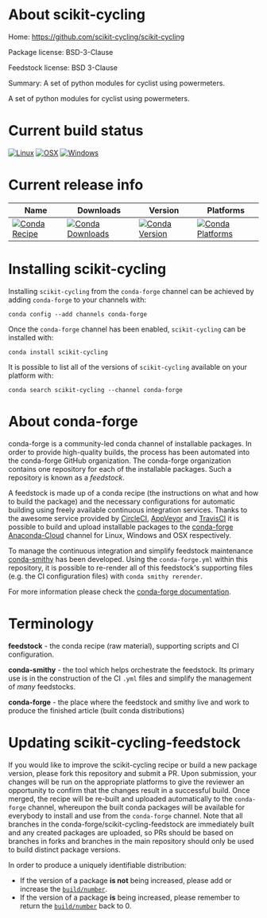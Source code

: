 About scikit-cycling
====================

Home: https://github.com/scikit-cycling/scikit-cycling

Package license: BSD-3-Clause

Feedstock license: BSD 3-Clause

Summary: A set of python modules for cyclist using powermeters.

A set of python modules for cyclist using powermeters.


Current build status
====================

[![Linux](https://img.shields.io/circleci/project/github/conda-forge/scikit-cycling-feedstock/master.svg?label=Linux)](https://circleci.com/gh/conda-forge/scikit-cycling-feedstock)
[![OSX](https://img.shields.io/travis/conda-forge/scikit-cycling-feedstock/master.svg?label=macOS)](https://travis-ci.org/conda-forge/scikit-cycling-feedstock)
[![Windows](https://img.shields.io/appveyor/ci/conda-forge/scikit-cycling-feedstock/master.svg?label=Windows)](https://ci.appveyor.com/project/conda-forge/scikit-cycling-feedstock/branch/master)

Current release info
====================

| Name | Downloads | Version | Platforms |
| --- | --- | --- | --- |
| [![Conda Recipe](https://img.shields.io/badge/recipe-scikit--cycling-green.svg)](https://anaconda.org/conda-forge/scikit-cycling) | [![Conda Downloads](https://img.shields.io/conda/dn/conda-forge/scikit-cycling.svg)](https://anaconda.org/conda-forge/scikit-cycling) | [![Conda Version](https://img.shields.io/conda/vn/conda-forge/scikit-cycling.svg)](https://anaconda.org/conda-forge/scikit-cycling) | [![Conda Platforms](https://img.shields.io/conda/pn/conda-forge/scikit-cycling.svg)](https://anaconda.org/conda-forge/scikit-cycling) |

Installing scikit-cycling
=========================

Installing `scikit-cycling` from the `conda-forge` channel can be achieved by adding `conda-forge` to your channels with:

```
conda config --add channels conda-forge
```

Once the `conda-forge` channel has been enabled, `scikit-cycling` can be installed with:

```
conda install scikit-cycling
```

It is possible to list all of the versions of `scikit-cycling` available on your platform with:

```
conda search scikit-cycling --channel conda-forge
```


About conda-forge
=================

conda-forge is a community-led conda channel of installable packages.
In order to provide high-quality builds, the process has been automated into the
conda-forge GitHub organization. The conda-forge organization contains one repository
for each of the installable packages. Such a repository is known as a *feedstock*.

A feedstock is made up of a conda recipe (the instructions on what and how to build
the package) and the necessary configurations for automatic building using freely
available continuous integration services. Thanks to the awesome service provided by
[CircleCI](https://circleci.com/), [AppVeyor](http://www.appveyor.com/)
and [TravisCI](https://travis-ci.org/) it is possible to build and upload installable
packages to the [conda-forge](https://anaconda.org/conda-forge)
[Anaconda-Cloud](http://docs.anaconda.org/) channel for Linux, Windows and OSX respectively.

To manage the continuous integration and simplify feedstock maintenance
[conda-smithy](http://github.com/conda-forge/conda-smithy) has been developed.
Using the ``conda-forge.yml`` within this repository, it is possible to re-render all of
this feedstock's supporting files (e.g. the CI configuration files) with ``conda smithy rerender``.

For more information please check the [conda-forge documentation](https://conda-forge.org/docs/).

Terminology
===========

**feedstock** - the conda recipe (raw material), supporting scripts and CI configuration.

**conda-smithy** - the tool which helps orchestrate the feedstock.
                   Its primary use is in the construction of the CI ``.yml`` files
                   and simplify the management of *many* feedstocks.

**conda-forge** - the place where the feedstock and smithy live and work to
                  produce the finished article (built conda distributions)


Updating scikit-cycling-feedstock
=================================

If you would like to improve the scikit-cycling recipe or build a new
package version, please fork this repository and submit a PR. Upon submission,
your changes will be run on the appropriate platforms to give the reviewer an
opportunity to confirm that the changes result in a successful build. Once
merged, the recipe will be re-built and uploaded automatically to the
`conda-forge` channel, whereupon the built conda packages will be available for
everybody to install and use from the `conda-forge` channel.
Note that all branches in the conda-forge/scikit-cycling-feedstock are
immediately built and any created packages are uploaded, so PRs should be based
on branches in forks and branches in the main repository should only be used to
build distinct package versions.

In order to produce a uniquely identifiable distribution:
 * If the version of a package **is not** being increased, please add or increase
   the [``build/number``](http://conda.pydata.org/docs/building/meta-yaml.html#build-number-and-string).
 * If the version of a package **is** being increased, please remember to return
   the [``build/number``](http://conda.pydata.org/docs/building/meta-yaml.html#build-number-and-string)
   back to 0.